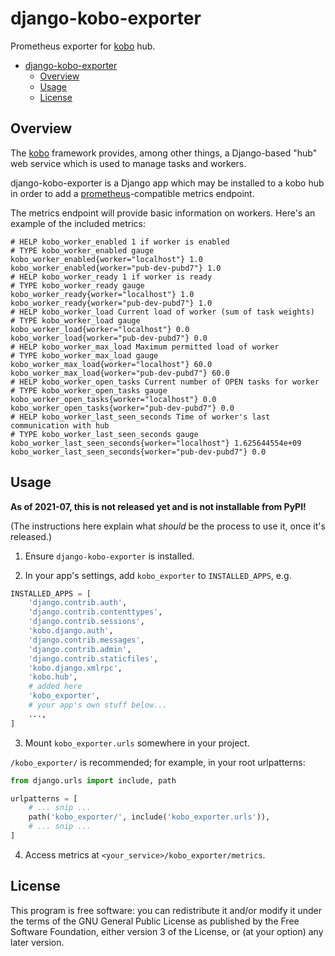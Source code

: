 # django-kobo-exporter

Prometheus exporter for [kobo](https://github.com/release-engineering/kobo) hub.

<!--TOC-->

- [django-kobo-exporter](#django-kobo-exporter)
  - [Overview](#overview)
  - [Usage](#usage)
  - [License](#license)

<!--TOC-->

## Overview

The [kobo](https://github.com/release-engineering/kobo) framework provides, among
other things, a Django-based "hub" web service which is used to manage tasks and
workers.

django-kobo-exporter is a Django app which may be installed to a kobo hub in
order to add a [prometheus](https://prometheus.io/)-compatible metrics endpoint.

The metrics endpoint will provide basic information on workers.
Here's an example of the included metrics:

```
# HELP kobo_worker_enabled 1 if worker is enabled
# TYPE kobo_worker_enabled gauge
kobo_worker_enabled{worker="localhost"} 1.0
kobo_worker_enabled{worker="pub-dev-pubd7"} 1.0
# HELP kobo_worker_ready 1 if worker is ready
# TYPE kobo_worker_ready gauge
kobo_worker_ready{worker="localhost"} 1.0
kobo_worker_ready{worker="pub-dev-pubd7"} 1.0
# HELP kobo_worker_load Current load of worker (sum of task weights)
# TYPE kobo_worker_load gauge
kobo_worker_load{worker="localhost"} 0.0
kobo_worker_load{worker="pub-dev-pubd7"} 0.0
# HELP kobo_worker_max_load Maximum permitted load of worker
# TYPE kobo_worker_max_load gauge
kobo_worker_max_load{worker="localhost"} 60.0
kobo_worker_max_load{worker="pub-dev-pubd7"} 60.0
# HELP kobo_worker_open_tasks Current number of OPEN tasks for worker
# TYPE kobo_worker_open_tasks gauge
kobo_worker_open_tasks{worker="localhost"} 0.0
kobo_worker_open_tasks{worker="pub-dev-pubd7"} 0.0
# HELP kobo_worker_last_seen_seconds Time of worker's last communication with hub
# TYPE kobo_worker_last_seen_seconds gauge
kobo_worker_last_seen_seconds{worker="localhost"} 1.625644554e+09
kobo_worker_last_seen_seconds{worker="pub-dev-pubd7"} 0.0
```


## Usage

**As of 2021-07, this is not released yet and is not installable from PyPI!**

(The instructions here explain what *should* be the process to use it, once it's released.)

1. Ensure `django-kobo-exporter` is installed.

2. In your app's settings, add `kobo_exporter` to `INSTALLED_APPS`, e.g.

```python
INSTALLED_APPS = [
    'django.contrib.auth',
    'django.contrib.contenttypes',
    'django.contrib.sessions',
    'kobo.django.auth',
    'django.contrib.messages',
    'django.contrib.admin',
    'django.contrib.staticfiles',
    'kobo.django.xmlrpc',
    'kobo.hub',
    # added here
    'kobo_exporter',
    # your app's own stuff below...
    ...,
]
```

3. Mount `kobo_exporter.urls` somewhere in your project.

`/kobo_exporter/` is recommended; for example, in your root urlpatterns:

```python
from django.urls import include, path

urlpatterns = [
    # ... snip ...
    path('kobo_exporter/', include('kobo_exporter.urls')),
    # ... snip ...
]
```

4. Access metrics at `<your_service>/kobo_exporter/metrics`.

## License

This program is free software: you can redistribute it and/or modify
it under the terms of the GNU General Public License as published by
the Free Software Foundation, either version 3 of the License, or
(at your option) any later version.
